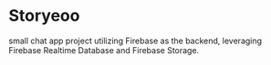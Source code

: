 # Storyeoo
small chat app project utilizing Firebase as the backend, leveraging Firebase Realtime Database and Firebase Storage.
